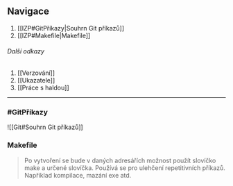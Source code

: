## Navigace

1. [[IZP#GitPříkazy|Souhrn Git příkazů]]
2. [[IZP#Makefile|Makefile]]

###### Další odkazy

1. [[Verzování]]
2. [[Ukazatele]]
3. [[Práce s haldou]]

---

### #GitPříkazy

![[Git#Souhrn Git příkazů]]

### Makefile
>Po vytvoření se bude v daných adresářích možnost použít slovíčko make a určené slovíčka. Používá se pro ulehčení repetitivních příkazů. Například kompilace, mazání exe atd.